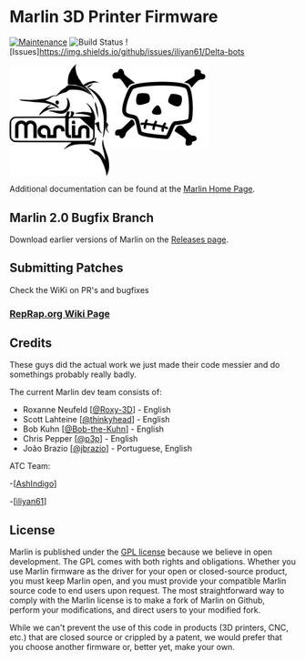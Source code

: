 # Marlin 3D Printer Firmware

[![Maintenance](https://img.shields.io/badge/Maintained%3F-yes-green.svg)](https://github.com/iliyan61/iliyan61/graphs/commit-activity)
![Build Status](https://img.shields.io/badge/Build%20Passing%3F-Probs%20not-blue)
![Issues]https://img.shields.io/github/issues/iliyan61/Delta-bots

<img align="top" width=175 src="buildroot/share/pixmaps/logo/marlin-250.png" /><img align="top" width=175 src="atc.png" />

Additional documentation can be found at the [Marlin Home Page](http://marlinfw.org/).

## Marlin 2.0 Bugfix Branch

Download earlier versions of Marlin on the [Releases page](https://github.com/MarlinFirmware/Marlin/releases).

## Submitting Patches

Check the WiKi on PR's and bugfixes

### [RepRap.org Wiki Page](http://reprap.org/wiki/Marlin)

## Credits
These guys did the actual work we just made their code messier and do somethings probably really badly. 

The current Marlin dev team consists of:
 - Roxanne Neufeld [[@Roxy-3D](https://github.com/Roxy-3D)] - English
 - Scott Lahteine [[@thinkyhead](https://github.com/thinkyhead)] - English
 - Bob Kuhn [[@Bob-the-Kuhn](https://github.com/Bob-the-Kuhn)] - English
 - Chris Pepper [[@p3p](https://github.com/p3p)] - English
 - João Brazio [[@jbrazio](https://github.com/jbrazio)] - Portuguese, English

ATC Team:

  -[[AshIndigo](https://github.com/AshIndigo)]

  -[[iliyan61](https://github.com/iliyan61)]
## License

Marlin is published under the [GPL license](/LICENSE) because we believe in open development. The GPL comes with both rights and obligations. Whether you use Marlin firmware as the driver for your open or closed-source product, you must keep Marlin open, and you must provide your compatible Marlin source code to end users upon request. The most straightforward way to comply with the Marlin license is to make a fork of Marlin on Github, perform your modifications, and direct users to your modified fork.

While we can't prevent the use of this code in products (3D printers, CNC, etc.) that are closed source or crippled by a patent, we would prefer that you choose another firmware or, better yet, make your own.
